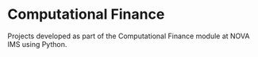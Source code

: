 # Computational Finance

Projects developed as part of the Computational Finance module at NOVA IMS using Python.
